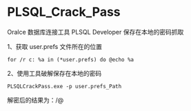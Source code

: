 # PLSQL_Crack_Pass
Oralce 数据库连接工具 PLSQL Developer 保存在本地的密码抓取

1、获取 user.prefs 文件所在的位置

`for /r c: %a in (*user.prefs) do @echo %a`

2、使用工具破解保存在本地的密码

`PLSQLCrackPass.exe -p user.prefs_Path`

解密后的结果为：<username>/<password>@<server>
